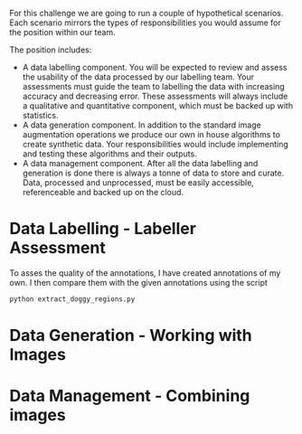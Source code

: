 For this challenge we are going to run a couple of hypothetical scenarios. Each scenario mirrors the types of responsibilities you would assume for the position within our team.

The position includes:
* A data labelling component. You will be expected to review and assess the usability of the data processed by our labelling team. Your assessments must guide the team to labelling the data with increasing accuracy and decreasing error. These assessments will always include a qualitative and quantitative component, which must be backed up with statistics.
* A data generation component. In addition to the standard image augmentation operations we produce our own in house algorithms to create synthetic data. Your responsibilities would include implementing and testing these algorithms and their outputs.
* A data management component. After all the data labelling and generation is done there is always a tonne of data to store and curate. Data, processed and unprocessed, must be easily accessible, referenceable and backed up on the cloud.

# Data Labelling - Labeller Assessment
To asses the quality of the annotations, I have created annotations of my own. I then compare them with the given annotations using the script 
```python
python extract_doggy_regions.py
```

# Data Generation - Working with Images

# Data Management - Combining images
